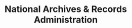 ---
layout: repo
title: "National Archives & Records Administration"
id: 1774
permalink: repos/1774/
---